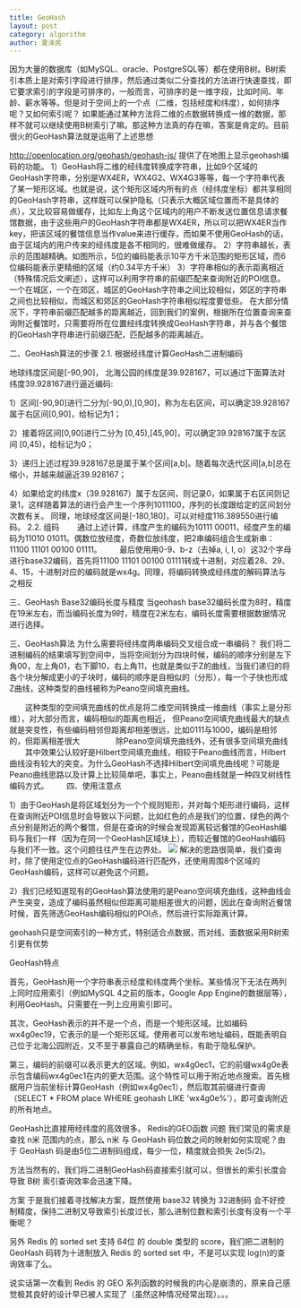 ```yaml
---
title: GeoHash
layout: post
category: algorithm
author: 夏泽民
---
```

因为大量的数据库（如MySQL、oracle、PostgreSQL等）都在使用B树。B树索引本质上是对索引字段进行排序，然后通过类似二分查找的方法进行快速查找，即它要求索引的字段是可排序的，一般而言，可排序的是一维字段，比如时间、年龄、薪水等等。但是对于空间上的一个点（二维，包括经度和纬度），如何排序呢？又如何索引呢？
如果能通过某种方法将二维的点数据转换成一维的数据，那样不就可以继续使用B树索引了嘛。那这种方法真的存在嘛，答案是肯定的。目前很火的GeoHash算法就是运用了上述思想
<!-- more -->
http://openlocation.org/geohash/geohash-js/ 提供了在地图上显示geohash编码的功能。
1）GeoHash将二维的经纬度转换成字符串，比如9个区域的GeoHash字符串，分别是WX4ER，WX4G2、WX4G3等等，每一个字符串代表了某一矩形区域。也就是说，这个矩形区域内所有的点（经纬度坐标）都共享相同的GeoHash字符串，这样既可以保护隐私（只表示大概区域位置而不是具体的点），又比较容易做缓存，比如左上角这个区域内的用户不断发送位置信息请求餐馆数据，由于这些用户的GeoHash字符串都是WX4ER，所以可以把WX4ER当作key，把该区域的餐馆信息当作value来进行缓存，而如果不使用GeoHash的话，由于区域内的用户传来的经纬度是各不相同的，很难做缓存。
2）字符串越长，表示的范围越精确。如图所示，5位的编码能表示10平方千米范围的矩形区域，而6位编码能表示更精细的区域（约0.34平方千米）
3）字符串相似的表示距离相近（特殊情况后文阐述），这样可以利用字符串的前缀匹配来查询附近的POI信息。一个在城区，一个在郊区，城区的GeoHash字符串之间比较相似，郊区的字符串之间也比较相似，而城区和郊区的GeoHash字符串相似程度要低些。
在大部分情况下，字符串前缀匹配越多的距离越近，回到我们的案例，根据所在位置查询来查询附近餐馆时，只需要将所在位置经纬度转换成GeoHash字符串，并与各个餐馆的GeoHash字符串进行前缀匹配，匹配越多的距离越近。

二、GeoHash算法的步骤
2.1. 根据经纬度计算GeoHash二进制编码

地球纬度区间是[-90,90]， 北海公园的纬度是39.928167，可以通过下面算法对纬度39.928167进行逼近编码:

1）区间[-90,90]进行二分为[-90,0),[0,90]，称为左右区间，可以确定39.928167属于右区间[0,90]，给标记为1；

2）接着将区间[0,90]进行二分为 [0,45),[45,90]，可以确定39.928167属于左区间 [0,45)，给标记为0；

3）递归上述过程39.928167总是属于某个区间[a,b]。随着每次迭代区间[a,b]总在缩小，并越来越逼近39.928167；

4）如果给定的纬度x（39.928167）属于左区间，则记录0，如果属于右区间则记录1，这样随着算法的进行会产生一个序列1011100，序列的长度跟给定的区间划分次数有关。
同理，地球经度区间是[-180,180]，可以对经度116.389550进行编码。
2.2. 组码
　　通过上述计算，纬度产生的编码为10111 00011，经度产生的编码为11010 01011。偶数位放经度，奇数位放纬度，把2串编码组合生成新串：11100 11101 00100 01111。
　　最后使用用0-9、b-z（去掉a, i, l, o）这32个字母进行base32编码，首先将11100 11101 00100 01111转成十进制，对应着28、29、4、15，十进制对应的编码就是wx4g。同理，将编码转换成经纬度的解码算法与之相反

三、GeoHash Base32编码长度与精度
当geohash base32编码长度为8时，精度在19米左右，而当编码长度为9时，精度在2米左右，编码长度需要根据数据情况进行选择。

三、GeoHash算法
为什么需要将经纬度两串编码交叉组合成一串编码？
我们将二进制编码的结果填写到空间中，当将空间划分为四块时候，编码的顺序分别是左下角00，左上角01，右下脚10，右上角11，也就是类似于Z的曲线，当我们递归的将各个块分解成更小的子块时，编码的顺序是自相似的（分形），每一个子快也形成Z曲线，这种类型的曲线被称为Peano空间填充曲线。

　　这种类型的空间填充曲线的优点是将二维空间转换成一维曲线（事实上是分形维），对大部分而言，编码相似的距离也相近， 但Peano空间填充曲线最大的缺点就是突变性，有些编码相邻但距离却相差很远，比如0111与1000，编码是相邻的，但距离相差很大
　　
　　除Peano空间填充曲线外，还有很多空间填充曲线
　　其中效果公认较好是Hilbert空间填充曲线，相较于Peano曲线而言，Hilbert曲线没有较大的突变。为什么GeoHash不选择Hilbert空间填充曲线呢？可能是Peano曲线思路以及计算上比较简单吧，事实上，Peano曲线就是一种四叉树线性编码方式。
　　四、使用注意点

 1）由于GeoHash是将区域划分为一个个规则矩形，并对每个矩形进行编码，这样在查询附近POI信息时会导致以下问题，比如红色的点是我们的位置，绿色的两个点分别是附近的两个餐馆，但是在查询的时候会发现距离较远餐馆的GeoHash编码与我们一样（因为在同一个GeoHash区域块上），而较近餐馆的GeoHash编码与我们不一致。这个问题往往产生在边界处。
<img src="{{site.url}}{{site.baseurl}}/img/geohash.png"/>
解决的思路很简单，我们查询时，除了使用定位点的GeoHash编码进行匹配外，还使用周围8个区域的GeoHash编码，这样可以避免这个问题。 

2）我们已经知道现有的GeoHash算法使用的是Peano空间填充曲线，这种曲线会产生突变，造成了编码虽然相似但距离可能相差很大的问题，因此在查询附近餐馆时候，首先筛选GeoHash编码相似的POI点，然后进行实际距离计算。

geohash只是空间索引的一种方式，特别适合点数据，而对线、面数据采用R树索引更有优势
      
GeoHash特点

首先，GeoHash用一个字符串表示经度和纬度两个坐标。某些情况下无法在两列上同时应用索引（例如MySQL 4之前的版本，Google App Engine的数据层等），利用GeoHash。只需要在一列上应用索引即可。

其次，GeoHash表示的并不是一个点，而是一个矩形区域。比如编码wx4g0ec19，它表示的是一个矩形区域。使用者可以发布地址编码，既能表明自己位于北海公园附近，又不至于暴露自己的精确坐标，有助于隐私保护。

第三，编码的前缀可以表示更大的区域。例如，wx4g0ec1，它的前缀wx4g0e表示包含编码wx4g0ec1在内的更大范围。这个特性可以用于附近地点搜索。首先根据用户当前坐标计算GeoHash（例如wx4g0ec1），然后取其前缀进行查询（SELECT * FROM place WHERE geohash LIKE 'wx4g0e%'），即可查询附近的所有地点。

GeoHash比直接用经纬度的高效很多。
Redis的GEO函数
问题
我们常见的需求是查找 n米 范围内的点，那么 n米 与 GeoHash 码位数之间的映射如何实现呢？由于 GeoHash 码是由5位二进制码组成，每少一位，精度就会损失 2e(5/2)。

方法当然有的，我们将二进制GeoHash码直接索引就可以，但很长的索引长度会导致 B树 索引查询效率会迅速下降。

方案
于是我们接着寻找解决方案，既然使用 base32 转换为 32进制码 会不好控制精度，保持二进制又导致索引长度过长，那么进制位数和索引长度有没有一个平衡呢？

另外 Redis 的 sorted set 支持 64位 的 double 类型的 score，我们把二进制的 GeoHash 码转为十进制放入 Redis 的 sorted set 中，不是可以实现 log(n)的查询效率了么。

说实话第一次看到 Redis 的 GEO 系列函数的时候我的内心是崩溃的，原来自己感觉极其良好的设计早已被人实现了（虽然这种情况经常出现）。。。
